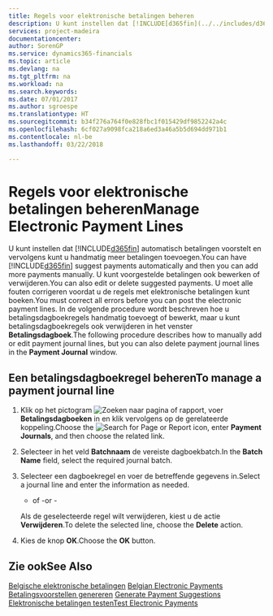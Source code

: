 ```yaml
---
title: Regels voor elektronische betalingen beheren
description: U kunt instellen dat [!INCLUDE[d365fin](../../includes/d365fin_md.md)] automatisch betalingen voorstelt en vervolgens kunt u handmatig meer betalingen toevoegen. U kunt voorgestelde betalingen ook bewerken of verwijderen.
services: project-madeira
documentationcenter: 
author: SorenGP
ms.service: dynamics365-financials
ms.topic: article
ms.devlang: na
ms.tgt_pltfrm: na
ms.workload: na
ms.search.keywords: 
ms.date: 07/01/2017
ms.author: sgroespe
ms.translationtype: HT
ms.sourcegitcommit: b34f276a764f0e828fbc1f015429df9852242a4c
ms.openlocfilehash: 6cf027a9098fca218a6ed3a46a5b5d694dd971b1
ms.contentlocale: nl-be
ms.lasthandoff: 03/22/2018

---
```

# <a name="manage-electronic-payment-lines"></a><span data-ttu-id="72f85-104">Regels voor elektronische betalingen beheren</span><span class="sxs-lookup"><span data-stu-id="72f85-104">Manage Electronic Payment Lines</span></span>
<span data-ttu-id="72f85-105">U kunt instellen dat [!INCLUDE[d365fin](../../includes/d365fin_md.md)] automatisch betalingen voorstelt en vervolgens kunt u handmatig meer betalingen toevoegen.</span><span class="sxs-lookup"><span data-stu-id="72f85-105">You can have [!INCLUDE[d365fin](../../includes/d365fin_md.md)] suggest payments automatically and then you can add more payments manually.</span></span> <span data-ttu-id="72f85-106">U kunt voorgestelde betalingen ook bewerken of verwijderen.</span><span class="sxs-lookup"><span data-stu-id="72f85-106">You can also edit or delete suggested payments.</span></span> <span data-ttu-id="72f85-107">U moet alle fouten corrigeren voordat u de regels met elektronische betalingen kunt boeken.</span><span class="sxs-lookup"><span data-stu-id="72f85-107">You must correct all errors before you can post the electronic payment lines.</span></span> <span data-ttu-id="72f85-108">In de volgende procedure wordt beschreven hoe u betalingsdagboekregels handmatig toevoegt of bewerkt, maar u kunt betalingsdagboekregels ook verwijderen in het venster **Betalingsdagboek**.</span><span class="sxs-lookup"><span data-stu-id="72f85-108">The following procedure describes how to manually add or edit payment journal lines, but you can also delete payment journal lines in the **Payment Journal** window.</span></span>  

## <a name="to-manage-a-payment-journal-line"></a><span data-ttu-id="72f85-109">Een betalingsdagboekregel beheren</span><span class="sxs-lookup"><span data-stu-id="72f85-109">To manage a payment journal line</span></span>  

1.  <span data-ttu-id="72f85-110">Klik op het pictogram ![Zoeken naar pagina of rapport](../../media/ui-search/search_small.png "pictogram Zoeken naar pagina of rapport"), voer **Betalingsdagboeken** in en klik vervolgens op de gerelateerde koppeling.</span><span class="sxs-lookup"><span data-stu-id="72f85-110">Choose the ![Search for Page or Report](../../media/ui-search/search_small.png "Search for Page or Report icon") icon, enter **Payment Journals**, and then choose the related link.</span></span>  
2.  <span data-ttu-id="72f85-111">Selecteer in het veld **Batchnaam** de vereiste dagboekbatch.</span><span class="sxs-lookup"><span data-stu-id="72f85-111">In the **Batch Name** field, select the required journal batch.</span></span>  
3.  <span data-ttu-id="72f85-112">Selecteer een dagboekregel en voer de betreffende gegevens in.</span><span class="sxs-lookup"><span data-stu-id="72f85-112">Select a journal line and enter the information as needed.</span></span>  

     - <span data-ttu-id="72f85-113">of -</span><span class="sxs-lookup"><span data-stu-id="72f85-113">or -</span></span>  

    <span data-ttu-id="72f85-114">Als de geselecteerde regel wilt verwijderen, kiest u de actie **Verwijderen**.</span><span class="sxs-lookup"><span data-stu-id="72f85-114">To delete the selected line, choose the **Delete** action.</span></span>  

4.  <span data-ttu-id="72f85-115">Kies de knop **OK**.</span><span class="sxs-lookup"><span data-stu-id="72f85-115">Choose the **OK** button.</span></span>  

## <a name="see-also"></a><span data-ttu-id="72f85-116">Zie ook</span><span class="sxs-lookup"><span data-stu-id="72f85-116">See Also</span></span>  
 <span data-ttu-id="72f85-117">[Belgische elektronische betalingen](belgian-electronic-payments.md) </span><span class="sxs-lookup"><span data-stu-id="72f85-117">[Belgian Electronic Payments](belgian-electronic-payments.md) </span></span>  
 <span data-ttu-id="72f85-118">[Betalingsvoorstellen genereren](how-to-generate-payment-suggestions.md) </span><span class="sxs-lookup"><span data-stu-id="72f85-118">[Generate Payment Suggestions](how-to-generate-payment-suggestions.md) </span></span>  
 [<span data-ttu-id="72f85-119">Elektronische betalingen testen</span><span class="sxs-lookup"><span data-stu-id="72f85-119">Test Electronic Payments</span></span>](how-to-test-electronic-payments.md)

